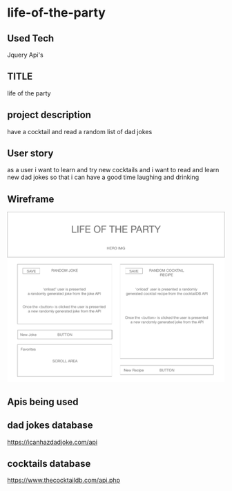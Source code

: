 # life-of-the-party


## Used Tech
Jquery
Api's


## TITLE

life of the party

## project description

have a cocktail and read a random list of dad jokes


## User story

as a user
i want to learn and try new cocktails
and i want to read and learn new dad jokes 
so that i can have a good time laughing and drinking

## Wireframe

![the wireframe for the project](https://github.com/ScottLRay/life-of-the-party/blob/main/assest/img/Cocktail%20Gen.jpg)



## Apis being used
## dad jokes database
https://icanhazdadjoke.com/api

## cocktails database
https://www.thecocktaildb.com/api.php
